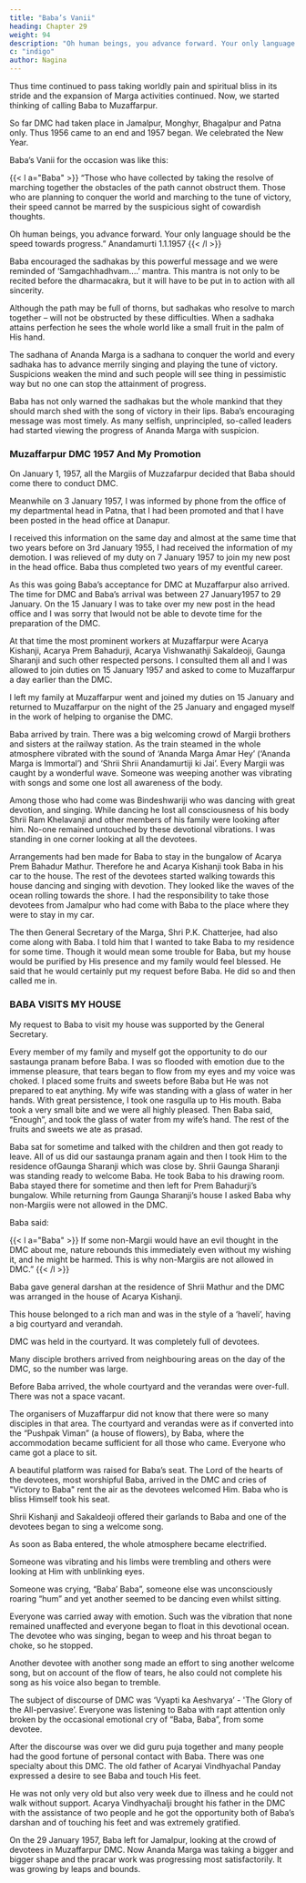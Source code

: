```yaml
---
title: "Baba’s Vanii"
heading: Chapter 29
weight: 94
description: "Oh human beings, you advance forward. Your only language should be the speed towards progress"
c: "indigo"
author: Nagina
---
```



Thus time continued to pass taking worldly pain and spiritual bliss in its stride and the expansion of Marga activities continued. Now, we started thinking of calling Baba to Muzaffarpur. 

So far DMC had taken place in Jamalpur, Monghyr, Bhagalpur and Patna only. Thus 1956 came to an end and 1957 began. We celebrated the New Year. 

Baba’s Vanii for the occasion was like this:

{{< l a="Baba" >}}
“Those who have collected by taking the resolve of marching together the obstacles of the path cannot obstruct them. Those who are planning to conquer the world and marching to the tune of victory, their speed cannot be marred by the suspicious sight of cowardish thoughts. 

Oh human beings, you advance forward. Your only language should be the speed towards progress.”
Anandamurti 1.1.1957
{{< /l >}}


Baba encouraged the sadhakas by this powerful message and we were reminded of ‘Samgachhadhvam....’ mantra. This mantra is not only to be recited before the dharmacakra, but it will have to be put in to action with all sincerity.

Although the path may be full of thorns, but sadhakas who resolve to march together – will not be obstructed by these difficulties. When a sadhaka attains perfection he sees the whole world like a small fruit in the palm of His hand.

The sadhana of Ananda Marga is a sadhana to conquer the world and every sadhaka has to advance merrily singing and playing the tune of victory. Suspicions weaken the mind and such people will see thing in pessimistic way but no one can stop the attainment of progress. 

Baba has not only warned the sadhakas but the whole mankind that they should march shed with the song of victory in their lips. Baba’s encouraging message was most timely. As many selfish, unprincipled, so-called leaders had started viewing the progress of Ananda Marga with suspicion.


### Muzaffarpur DMC 1957 And My Promotion

On January 1, 1957, all the Margiis of Muzzafarpur decided that Baba should come there to conduct DMC. 

<!-- Our request was dispatched to Baba through a special messenger and we were waiting anxiously for Baba to send His acceptance of our request.
rd -->

Meanwhile on 3 January 1957, I was informed by phone from the office of my departmental head in Patna, that I had been promoted and that I have been posted in
the head office at Danapur.

I received this information on the same day and almost at the same time that two years before on 3rd January 1955, I had received the information of my demotion. I was relieved of my duty on 7 January 1957 to join my new post in the head office. Baba thus completed two years of my eventful career.

As this was going Baba’s acceptance for DMC at Muzaffarpur also arrived. The time for DMC and Baba’s arrival was between 27 January1957 to 29 January. On the 15 January I was to take over my new post in the head office and I was sorry that Iwould not be able to devote time for the preparation of the DMC. 

At that time the most prominent workers at Muzaffarpur were Acarya Kishanji,
Acarya Prem Bahadurji, Acarya Vishwanathji Sakaldeoji, Gaunga Sharanji and such
other respected persons. I consulted them all and I was allowed to join duties on 15
January 1957 and asked to come to Muzaffarpur a day earlier than the DMC.

I left my family at Muzaffarpur went and joined my duties on 15 January and returned to Muzaffarpur on the night of the 25 January and engaged myself in the work of helping to organise the DMC.

Baba arrived by train. There was a big welcoming crowd of Margii brothers and
sisters at the railway station. As the train steamed in the whole atmosphere vibrated
with the sound of ‘Ananda Marga Amar Hey’ (‘Ananda Marga is Immortal’) and ‘Shrii
Shrii Anandamurtiji ki Jai’. Every Margii was caught by a wonderful wave. Someone
was weeping another was vibrating with songs and some one lost all awareness of the
body.

Among those who had come was Bindeshwariji who was dancing with great
devotion, and singing. While dancing he lost all consciousness of his body Shrii Ram
Khelavanji and other members of his family were looking after him. No-one remained
untouched by these devotional vibrations. I was standing in one corner looking at all
the devotees.

Arrangements had ben made for Baba to stay in the bungalow of Acarya Prem Bahadur Mathur. Therefore he and Acarya Kishanji took Baba in his car to the house. The rest of the devotees started walking towards this house dancing and singing with devotion. They looked like the waves of the ocean rolling towards the shore. I had the responsibility to take those devotees from Jamalpur who had come with Baba to the place where they were to stay in my car.

The then General Secretary of the Marga, Shri P.K. Chatterjee, had also come along with Baba. I told him that I wanted to take Baba to my residence for some time. Though it would mean some trouble for Baba, but my house would be purified by His presence and my family would feel blessed. He said that he would certainly put my request before Baba. He did so and then called me in.


### BABA VISITS MY HOUSE

My request to Baba to visit my house was supported by the General Secretary. 

<!-- He was to come by noon and I was ready with a car in advance. Baba came out at the fixed time and sat in the car, and I drove Baba
to my residence. -->

Every member of my family and myself got the opportunity to do our sastaunga pranam before Baba. I was so flooded with emotion due to the immense pleasure, that tears began to flow from my eyes and my voice was choked. I placed some fruits and sweets before Baba but He was not prepared to eat anything. My wife was standing with a glass of water in her hands. With great persistence, I took one rasgulla up to His mouth. Baba took a very small bite and we were all highly pleased. Then Baba said, “Enough”, and took the glass of water from my wife’s hand. The rest of the fruits and sweets we ate as prasad.

Baba sat for sometime and talked with the children and then got ready to leave. All of us did our sastaunga pranam again and then I took Him to the residence ofGaunga Sharanji which was close by. Shrii Gaunga Sharanji was standing ready to welcome Baba. He took Baba to his drawing room. Baba stayed there for sometime and then left for Prem Bahadurji’s bungalow. While returning from Gaunga Sharanji’s house I asked Baba why non-Margiis were not allowed in the DMC.

Baba said:

{{< l a="Baba" >}}
If some non-Margii would have an evil thought in the DMC about me, nature rebounds this immediately even without my wishing it, and he might be harmed. This is why non-Margiis are not allowed in DMC.” 
{{< /l >}}


Baba gave general darshan at the residence of Shrii Mathur and the DMC was arranged in the house of Acarya Kishanji. 

This house belonged to a rich man and was in the style of a ‘haveli’, having a big courtyard and verandah. 

DMC was held in the courtyard. It was completely full of devotees.

Many disciple brothers arrived from neighbouring areas on the day of the DMC, so the number was large. 

Before Baba arrived, the whole courtyard and the verandas were over-full. There was not a space vacant.

The organisers of Muzaffarpur did not know that there were so many disciples in that area. The courtyard and verandas were as if converted into the “Pushpak Viman” (a house of flowers), by Baba, where the accommodation became sufficient for all those who came. Everyone who came got a place to sit.

A beautiful platform was raised for Baba’s seat. The Lord of the hearts of the devotees, most worshipful Baba, arrived in the DMC and cries of "Victory to Baba" rent the air as the devotees welcomed Him. Baba who is bliss Himself took his seat.

Shrii Kishanji and Sakaldeoji offered their garlands to Baba and one of the devotees began to sing a welcome song.

As soon as Baba entered, the whole atmosphere became electrified.

Someone was vibrating and his limbs were trembling and others were looking at Him with unblinking eyes.

Someone was crying, “Baba’ Baba”, someone else was unconsciously roaring “hum” and yet another seemed to be dancing even whilst sitting.

Everyone was carried away with emotion. Such was the vibration that none remained unaffected and everyone began to float in this devotional ocean. The devotee who was singing, began to weep and his throat began to choke, so he stopped.

Another devotee with another song made an effort to sing another welcome song, but on account of the flow of tears, he also could not complete his song as his voice also began to tremble.

<!-- Baba’s splendour as He sat on the platform was matchless. It is not possible to
record that wonderful and glorious sight. The slightly pinkish colour on his white
complexion was fascinating. This arrested everyone’s attention almost unknowingly. -->

The subject of discourse of DMC was ‘Vyapti ka Aeshvarya’ - 'The Glory of the All-pervasive’. Everyone was listening to Baba with rapt attention only broken by the occasional emotional cry of “Baba, Baba”, from some devotee.

After the discourse was over we did guru puja together and many people had the good fortune of personal contact with Baba. There was one specialty about this DMC. The old father of Acaryai Vindhyachal Panday expressed a desire to see Baba and touch His feet. 

He was not only very old but also very week due to illness and he could not walk without support. Acarya Vindhyachalji brought his father in the DMC with the assistance of two people and he got the opportunity both of Baba’s darshan and of touching his feet and was extremely gratified.

On the 29 January 1957, Baba left for Jamalpur, looking at the crowd of devotees in Muzaffarpur DMC. Now Ananda Marga was taking a bigger and bigger shape and the pracar work was progressing most satisfactorily. It was growing by leaps and bounds.

<!-- I became acquainted with many new Margii brothers during the DMC, From Jamalpur Shrii Bindeshwariji had come along with other devotees. After the DMC, he kindly agreed to spend one night with me. Similarly Shri Ram Khelavanji of Jamalpur stayed with me along with members of his family. 

While I was in Jamalpur this family had not been initiated so this was my first contact with them. Every member of this family whether young or old had immense devotion for Baba. Shri Ram Khelavanji himself is a person of extremely simple nature and of pleasant temperament and all his children have inherited these qualities in full measure. All are exemplars of devotion and service.

These days Bindeshwariji was mostly in an abnormal state, but every member of Ram Khelavanji's family always served him wholeheartedly and even today they look after him. Every member of Ram Khelavanji's family has not only a spiritual relationship with Baba but they also consider themselves to be His children. 

Baba also responds to these relationships with equal love. After more than twenty-five years, these relationships have flowered into great devotional expressions. Blessed is the family of Ram Khelavanji .All his daughters are like Miiras of this age. -->
